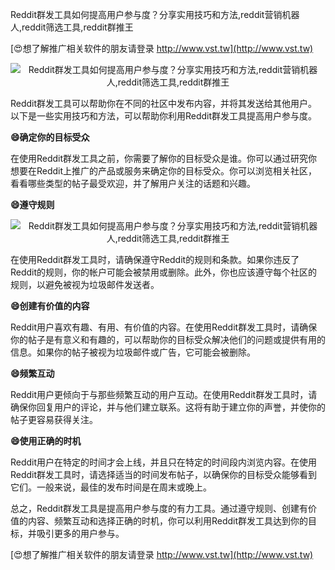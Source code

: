 Reddit群发工具如何提高用户参与度？分享实用技巧和方法,reddit营销机器人,reddit筛选工具,reddit群推王

[😍想了解推广相关软件的朋友请登录 http://www.vst.tw](http://www.vst.tw)

 <center><img src="https://vst.tw/MP4/tuiguang/png/6.png" alt="Reddit群发工具如何提高用户参与度？分享实用技巧和方法,reddit营销机器人,reddit筛选工具,reddit群推王"></center>

Reddit群发工具可以帮助你在不同的社区中发布内容，并将其发送给其他用户。以下是一些实用技巧和方法，可以帮助你利用Reddit群发工具提高用户参与度。

**😄确定你的目标受众**

在使用Reddit群发工具之前，你需要了解你的目标受众是谁。你可以通过研究你想要在Reddit上推广的产品或服务来确定你的目标受众。你可以浏览相关社区，看看哪些类型的帖子最受欢迎，并了解用户关注的话题和兴趣。

**😄遵守规则**

 <center><img src="https://vst.tw/MP4/tuiguang/png/0.png" alt="Reddit群发工具如何提高用户参与度？分享实用技巧和方法,reddit营销机器人,reddit筛选工具,reddit群推王"></center>

在使用Reddit群发工具时，请确保遵守Reddit的规则和条款。如果你违反了Reddit的规则，你的帐户可能会被禁用或删除。此外，你也应该遵守每个社区的规则，以避免被视为垃圾邮件发送者。

**😄创建有价值的内容**

Reddit用户喜欢有趣、有用、有价值的内容。在使用Reddit群发工具时，请确保你的帖子是有意义和有趣的，可以帮助你的目标受众解决他们的问题或提供有用的信息。如果你的帖子被视为垃圾邮件或广告，它可能会被删除。

**😄频繁互动**

Reddit用户更倾向于与那些频繁互动的用户互动。在使用Reddit群发工具时，请确保你回复用户的评论，并与他们建立联系。这将有助于建立你的声誉，并使你的帖子更容易获得关注。

**😄使用正确的时机**

Reddit用户在特定的时间才会上线，并且只在特定的时间段内浏览内容。在使用Reddit群发工具时，请选择适当的时间发布帖子，以确保你的目标受众能够看到它们。一般来说，最佳的发布时间是在周末或晚上。

总之，Reddit群发工具是提高用户参与度的有力工具。通过遵守规则、创建有价值的内容、频繁互动和选择正确的时机，你可以利用Reddit群发工具达到你的目标，并吸引更多的用户参与。

[😍想了解推广相关软件的朋友请登录 http://www.vst.tw](http://www.vst.tw)



